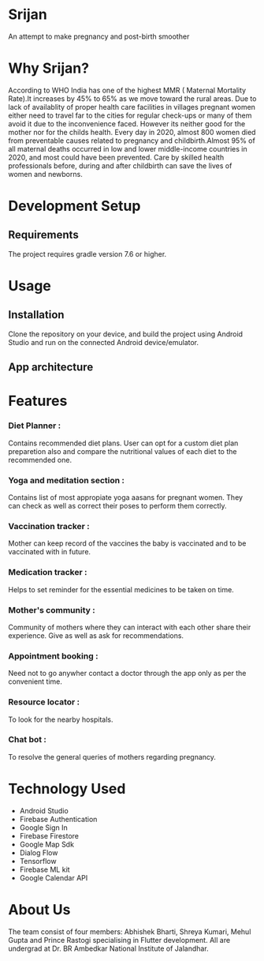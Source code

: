 
# Srijan
An attempt to make pregnancy and post-birth smoother



# Why Srijan?

According to WHO India has one of the highest MMR ( Maternal Mortality Rate).It increases by 45% to 65% as we move toward the rural areas. Due to lack of availablity of proper health care facilities in villages pregnant women either need to travel far to the cities for regular check-ups or many of them avoid it due to the inconvenience faced. However its neither good for the mother nor for the childs health. 
Every day in 2020, almost 800 women died from preventable causes related to pregnancy and childbirth.Almost 95% of all maternal deaths occurred in low and lower middle-income countries in 2020, and most could have been prevented. Care by skilled health professionals before, during and after childbirth can save the lives of women and newborns.

# Development Setup
## Requirements 
The project requires gradle version 7.6 or higher.


# Usage
## Installation
Clone the repository on your device, and build the project using Android Studio and run on the connected Android device/emulator.

## App architecture



# Features 

 ### Diet Planner :
Contains recommended diet plans. User can opt for a custom diet plan preparetion also and compare the nutritional values of each diet to the recommended one.
 ### Yoga and meditation section :
 Contains list of most appropiate yoga aasans for pregnant women. They can check as well as correct their poses to perform them correctly.
 ### Vaccination tracker :
Mother can keep record of the vaccines the baby is vaccinated and to be vaccinated with in future.
 ### Medication tracker :
 Helps to set reminder for the essential medicines to be taken on time.
 ### Mother's community :
 Community of mothers where they can interact with each other share their experience. Give as well as ask for recommendations.
 ### Appointment booking :
Need not to go anywher contact a doctor through the app only as per the convenient time.
 ### Resource locator : 
 To look for the nearby hospitals.
 ### Chat bot :
 To resolve the general queries of mothers regarding pregnancy.

 # Technology Used

 * Android Studio
 * Firebase Authentication
 * Google Sign In
 * Firebase Firestore
 * Google Map Sdk
 * Dialog Flow
 * Tensorflow
 * Firebase ML kit
 * Google Calendar API


 

 # About Us
 The team consist of four members: Abhishek Bharti, Shreya Kumari, Mehul Gupta and Prince Rastogi specialising in Flutter development. All are undergrad at Dr. BR Ambedkar National Institute of Jalandhar.

 

